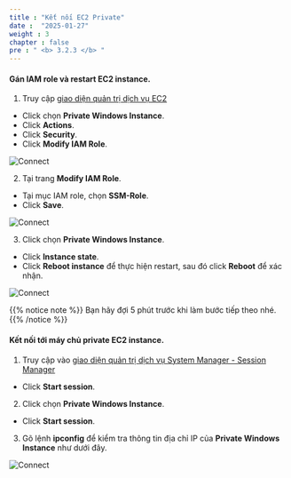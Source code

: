 ```yaml
---
title : "Kết nối EC2 Private"
date :  "2025-01-27" 
weight : 3 
chapter : false
pre : " <b> 3.2.3 </b> "
---
```



#### Gán IAM role và restart EC2 instance.

1. Truy cập [giao diện quản trị dịch vụ EC2](https://console.aws.amazon.com/ec2/v2/home)
  + Click chọn **Private Windows Instance**.
  + Click **Actions**.
  + Click **Security**.
  + Click **Modify IAM Role**.

![Connect](/images/3.connect/027-ec2role.png)

2. Tại trang **Modify IAM Role**.
  + Tại mục IAM role, chọn **SSM-Role**.
  + Click **Save**.

![Connect](/images/3.connect/028-ec2role.png)

3. Click chọn **Private Windows Instance**.
  + Click **Instance state**.
  + Click **Reboot instance** để thực hiện restart, sau đó click **Reboot** để xác nhận.

![Connect](/images/3.connect/029-ec2role.png)

{{% notice note %}}
Bạn hãy đợi 5 phút trước khi làm bước tiếp theo nhé.
 {{% /notice %}}

#### Kết nối tới máy chủ private EC2 instance.

1. Truy cập vào [giao diện quản trị dịch vụ System Manager - Session Manager](https://console.aws.amazon.com/systems-manager/session-manager)
  + Click **Start session**.
  
2. Click chọn **Private Windows Instance**.
  + Click **Start session**.

3. Gõ lệnh **ipconfig** để kiểm tra thông tin địa chỉ IP  của **Private Windows Instance** như dưới đây.

![Connect](/images/3.connect/030-ec2role.png)
